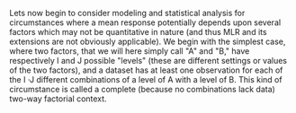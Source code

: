Lets now begin to consider modeling and statistical analysis for circumstances where a mean response potentially depends upon several factors which may not be quantitative in nature (and thus MLR and its extensions are not obviously applicable). We begin with the simplest case, where two factors, that we will here simply call "A" and "B," have respectively I and J possible "levels" (these are different settings or values of the two factors), and a dataset has at least one observation for each of the I ·J different combinations of a level of A with a level of B. This kind of circumstance is called a complete (because no combinations lack data) two-way factorial context.
